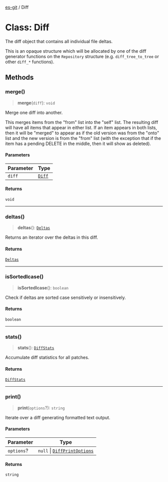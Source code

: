 [es-git](../globals.md) / Diff

# Class: Diff

The diff object that contains all individual file deltas.

This is an opaque structure which will be allocated by one of the diff
generator functions on the `Repository` structure (e.g. `diff_tree_to_tree`
or other `diff_*` functions).

## Methods

### merge()

> **merge**(`diff`): `void`

Merge one diff into another.

This merges items from the "from" list into the "self" list.  The
resulting diff will have all items that appear in either list.
If an item appears in both lists, then it will be "merged" to appear
as if the old version was from the "onto" list and the new version
is from the "from" list (with the exception that if the item has a
pending DELETE in the middle, then it will show as deleted).

#### Parameters

| Parameter | Type |
| ------ | ------ |
| `diff` | [`Diff`](Diff.md) |

#### Returns

`void`

***

### deltas()

> **deltas**(): [`Deltas`](Deltas.md)

Returns an iterator over the deltas in this diff.

#### Returns

[`Deltas`](Deltas.md)

***

### isSortedIcase()

> **isSortedIcase**(): `boolean`

Check if deltas are sorted case sensitively or insensitively.

#### Returns

`boolean`

***

### stats()

> **stats**(): [`DiffStats`](DiffStats.md)

Accumulate diff statistics for all patches.

#### Returns

[`DiffStats`](DiffStats.md)

***

### print()

> **print**(`options`?): `string`

Iterate over a diff generating formatted text output.

#### Parameters

| Parameter | Type |
| ------ | ------ |
| `options`? | `null` \| [`DiffPrintOptions`](../interfaces/DiffPrintOptions.md) |

#### Returns

`string`
